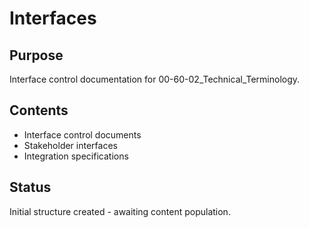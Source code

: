 # Interfaces

## Purpose
Interface control documentation for 00-60-02_Technical_Terminology.

## Contents
- Interface control documents
- Stakeholder interfaces
- Integration specifications

## Status
Initial structure created - awaiting content population.
